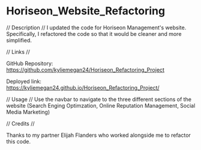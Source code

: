 # Horiseon_Website_Refactoring

// Description //
I updated the code for Horiseon Management's website. Specifically, I refactored the code so that it would be cleaner and more simplified. 

// Links //

GitHub Repository: https://github.com/kyliemegan24/Horiseon_Refactoring_Project

Deployed link: https://kyliemegan24.github.io/Horiseon_Refactoring_Project/

// Usage // 
 Use the navbar to navigate to the three different sections of the website (Search Enging Optimzation, Online Reputation Management, Social Media Marketing)

// Credits //

Thanks to my partner Elijah Flanders who worked alongside me to refactor this code.  
 








